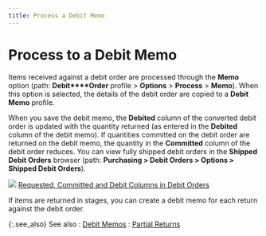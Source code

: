 ```yaml
---
title: Process a Debit Memo
---
```


# Process to a Debit Memo


Items received against a debit order are processed through the **Memo** option (path: **Debit****Order** profile > **Options**  > **Process** > **Memo**).  When this option is selected, the details of the debit order are copied  to a **Debit** **Memo**  profile.


When you save the debit memo, the **Debited**  column of the converted debit order is updated with the quantity returned  (as entered in the **Debited** column  of the debit memo). If quantities committed on the debit order are returned  on the debit memo, the quantity in the **Committed**  column of the debit order reduces. You can view fully shipped debit orders  in the **Shipped Debit Orders** browser  (path: **Purchasing &gt; Debit Orders &gt; 
 Options &gt; Shipped Debit Orders**).


![]({{site.pp_baseurl}}/img/lens.gif) [Requested,  Committed and Debit Columns in Debit Orders]({{site.pp_baseurl}}/return-proc/doc-prof/contents/item-info/other-item-details/requested_committed_and_debited_columns_in_debit_orders.html)


If items are returned in stages, you can create a debit memo for each  return against the debit order.


{:.see_also}
See also
: [Debit Memos]({{site.pp_baseurl}}/return-proc/dms/debit_memos.html)
: [Partial Returns]({{site.pp_baseurl}}/return-proc/dos/do-processes/partial-returns/partial_returns_proc_dm.html)
